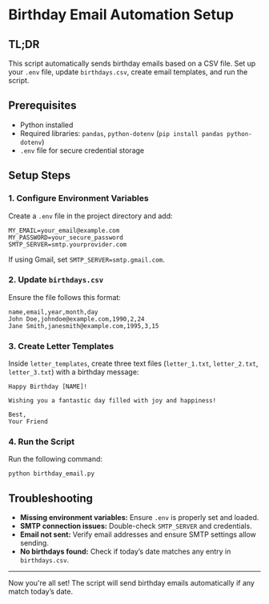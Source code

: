 # Birthday Email Automation Setup

## TL;DR
This script automatically sends birthday emails based on a CSV file. Set up your `.env` file, update `birthdays.csv`, create email templates, and run the script.

## Prerequisites
- Python installed
- Required libraries: `pandas`, `python-dotenv` (`pip install pandas python-dotenv`)
- `.env` file for secure credential storage

## Setup Steps

### 1. Configure Environment Variables
Create a `.env` file in the project directory and add:

```
MY_EMAIL=your_email@example.com
MY_PASSWORD=your_secure_password
SMTP_SERVER=smtp.yourprovider.com
```

If using Gmail, set `SMTP_SERVER=smtp.gmail.com`.

### 2. Update `birthdays.csv`
Ensure the file follows this format:

```
name,email,year,month,day
John Doe,johndoe@example.com,1990,2,24
Jane Smith,janesmith@example.com,1995,3,15
```

### 3. Create Letter Templates
Inside `letter_templates`, create three text files (`letter_1.txt`, `letter_2.txt`, `letter_3.txt`) with a birthday message:

```
Happy Birthday [NAME]!

Wishing you a fantastic day filled with joy and happiness!

Best,
Your Friend
```

### 4. Run the Script
Run the following command:

```
python birthday_email.py
```

## Troubleshooting
- **Missing environment variables:** Ensure `.env` is properly set and loaded.
- **SMTP connection issues:** Double-check `SMTP_SERVER` and credentials.
- **Email not sent:** Verify email addresses and ensure SMTP settings allow sending.
- **No birthdays found:** Check if today’s date matches any entry in `birthdays.csv`.

---
Now you're all set! The script will send birthday emails automatically if any match today’s date.


